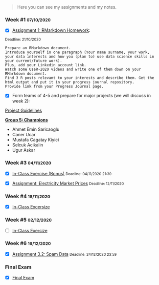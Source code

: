 >  Here you can see my assignments and my notes.

### Week #1 <small>07/10/2020</small>
- [x] [Assignment 1: RMarkdown Homework](Week_01_Assignment_01.html): 

<small>Deadline: 21/10/2020</small>

```
Prepare an RMarkdown document. 
Introduce yourself in one paragraph (Your name surname, your work, your data interests and how you (plan to) use data science skills in your current/future work). 
Plus, add your Linkedin account link. 
Watch some UseR-2020 videos and write one of them down on your RMarkdown document. 
Find 3 R posts relevant to your interests and describe them. Get the html output and put it in your progress journal repository. 
Provide link from your Progress Journal page. 
```

- [x] Form teams of 4-5 and prepare for major projects (we will discuss in week 2):

[Project Guidelines](https://mef-bda503.github.io/files/project_guidelines.html)

**[Group 5: Champions](https://pjournal.github.io/mef04g-champions/)**
 
 - Ahmet Emin Saricaoglu
 - Caner Ucar
 - Mustafa Cagatay Kiyici
 - Selcuk Acikalin
 - Ugur Askar

### Week #3 <small>04/11/2020</small>
- [x] [In-Class Exercise (Bonus)](Week_03_In_Class_Excersize.html) <small>Deadline: 04/11/2020 21:30</small>

- [x] [Assignment: Electricity Market Prices](Week_03_Assignment_Electricity_Market_Prices.html) <small>Deadline: 12/11/2020</small>

### Week #4 <small>18/11/2020</small>

- [x] [In-Class Excersize](https://uguraskar.shinyapps.io/Week_04_In_Class_Excersize/)

### Week #5 <small>02/12/2020</small>

- [ ] [In-Class Exersize](Week_05_In_Class_Excersize.html)

### Week #6 <small>16/12/2020</small>

- [x] [Assignment 3.2: Spam Data](Week_06_Assignment_Spam_Data.html) <small>Deadline: 24/12/2020 23:59</small>

### Final Exam

- [x] [Final Exam](Final.html)
